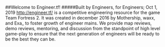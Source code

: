 ##Welcome to Engineer.tf!
#####Built by Engineers, for Engineers; Oct 1, 2019
<http://engineer.tf/> is a competitive engineering resource for the game Team Fortress 2.
It was created in december 2016 by Mothership, waxx, and Exa_ to foster growth of engineer mains. 
We provide map reviews, demo reviews, mentoring, and discussion from the standpoint of high level game-play 
to ensure that the next generation of engineers will be ready to be the best they can be.
